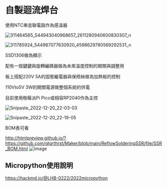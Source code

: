# 自製迴流焊台



使用NTC串並聯電路作為感溫器

![311464565_544943040968657_2611280940600830307_n](https://user-images.githubusercontent.com/37490507/208689020-8d7e6102-d9b4-4a91-a66f-a16d7ba811b0.jpg)


![311785924_544987077630920_4598629780569292531_n](https://user-images.githubusercontent.com/37490507/208688786-a87907a9-32ab-4b76-9a89-e05178b224cb.jpg)

SSD1306做為顯示

配有一按鍵鍵與旋轉編碼器做為未來溫度控制的開關與調整用

板上搭配220V 5A的固態繼電器與保險絲做為加熱板的控制

110Vto5V 3W的開關電源做整個系統的供電

目前使用樹莓派Pi Pico或相容RP2040作為主控

![Snipaste_2022-12-20_22-03-03](https://user-images.githubusercontent.com/37490507/208685090-c755ff86-f26e-47dd-9271-fca8100e82eb.jpg)

![Snipaste_2022-12-20_22-19-05](https://user-images.githubusercontent.com/37490507/208688225-6e488f23-ce69-461e-9017-436d82884b7a.jpg)


BOM表可看

http://htmlpreview.github.io/?https://github.com/gtgrthrst/Maker/blob/main/ReflowSolderingSSR/file/SSR_BOM.html
![image](https://user-images.githubusercontent.com/37490507/208687141-234b63cc-82cf-4fc2-a769-7425d2bacef3.png)

## Micropython使用說明

https://hackmd.io/@LHB-0222/2022micropython
